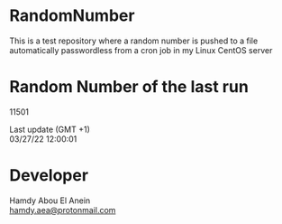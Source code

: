 # RandomNumber    
This is a test repository where a random number is pushed to a file automatically passwordless from a cron job in my Linux CentOS server    
# Random Number of the last run   
11501
      
Last update (GMT +1)    
03/27/22 12:00:01
# Developer    
Hamdy Abou El Anein   
hamdy.aea@protonmail.com
